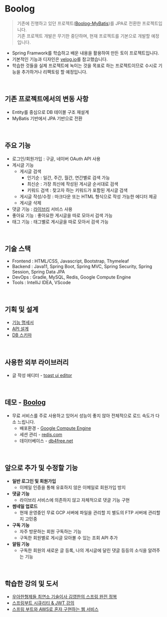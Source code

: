 # Boolog
>기존에 진행하고 있던 프로젝트([Boolog-MyBatis](https://github.com/Ji-Hwan-Jung/boolog-mybatis))를 JPA로 전환한 프로젝트입니다.<br>
기존 프로젝트 개발은 무기한 중단하며, 현재 프로젝트를 기본으로 개발할 예정입니다.

- Spring Framwork를 학습하고 배운 내용을 활용하여 만든 토이 프로젝트입니다.
- 기본적인 기능과 디자인은 [velog.io](https://velog.io/)를 참고했습니다.
- 학습한 것들을 실제 프로젝트에 녹이는 것을 목표로 하는 프로젝트이므로 수시로 기능을 추가하거나 리팩토링 할 예정입니다.
<br>
 
## 기존 프로젝트에서의 변동 사항
- Entity를 중심으로 DB 테이블 구조 재설계
- MyBatis 기반에서 JPA 기반으로 전환

<br>

## 주요 기능
- 로그인/회원가입 : 구글, 네이버 OAuth API 사용
- 게시글 기능
  - 게시글 검색
    - 인기순 : 일간, 주간, 월간, 연간별로 검색 가능
    - 최신순 : 가장 최신에 작성된 게시글 순서대로 검색
    - 키워드 검색 : 찾고자 하는 키워드가 포함된 게시글 검색
  - 게시글 작성/수정 : 마크다운 또는 HTML 형식으로 작성 가능한 에디터 제공
  - 게시글 삭제
- 댓글 기능 : [라이브리](https://www.livere.com/) 서비스 사용
- 좋아요 기능 : 좋아요한 게시글을 따로 모아서 검색 가능
- 태그 기능 : 태그별로 게시글을 따로 모아서 검색 가능
  
<br>

## 기술 스택
- Frontend : HTML/CSS, Javascript, Bootstrap, Thymeleaf
- Backend : Java11, Spring Boot, Spring MVC, Spring Security, Spring Session, Spring Data JPA
- DevOps : Gradle, MySQL, Redis, Google Compute Engine
- Tools : IntelliJ IDEA, VScode

<br>

## 기획 및 설계
- [기능 명세서](https://spiral-shad-619.notion.site/641b6f9b214f4c89ad7f0d53ff5470a4)
- [API 설계](https://spiral-shad-619.notion.site/API-4f26a39fce3349d7919e84e773bef83a)
- [DB 스키마](https://www.erdcloud.com/d/g7m9tyvTkhDAhJcwt)

<br>

## 사용한 외부 라이브러리
- 글 작성 에디터 - [toast ui editor](https://ui.toast.com/tui-editor)

<br>

## 데모 - [Boolog](http://www.boolog.kro.kr)
- 무료 서비스를 주로 사용하고 있어서 성능이 좋지 않아 전체적으로 로드 속도가 다소 느립니다.
  - 배포환경 - [Google Compute Engine](https://cloud.google.com/compute?hl=ko)
  - 세션 관리 - [redis.com](https://redis.com/)
  - 데이터베이스 - [db4free.net](https://www.db4free.net/)

<br>

## 앞으로 추가 및 수정할 기능
- **일반 로그인 및 회원가입**
  - 이메일 인증을 통해 유효하지 않은 이메일로 회원가입 방지<br>
- **댓글 기능**
  - 라이브리 서비스에 의존하지 않고 자체적으로 댓글 기능 구현
- **썸네일 업로드**
  - 현재 운영중인 무료 GCP 서버에 파일을 관리할 지 별도의 FTP 서버에 관리할 지 고민중<br>
- **구독 기능**
  - 자주 방문하는 회원 구독하는 기능
  - 구독한 회원별로 게시글 모아볼 수 있는 조회 API 추가<br>
- **알림 기능**
  - 구독한 회원의 새로운 글 등록, 나의 게시글에 달린 댓글 등등의 소식을 알려주는 기능

<br>

## 학습한 강의 및 도서
- [우아한형제들 최연소 기술이사 김영한의 스프링 완전 정복](https://www.inflearn.com/roadmaps/373)
- [스프링부트 시큐리티 & JWT 강의](https://www.inflearn.com/course/%EC%8A%A4%ED%94%84%EB%A7%81%EB%B6%80%ED%8A%B8-%EC%8B%9C%ED%81%90%EB%A6%AC%ED%8B%B0)
- [스프링 부트와 AWS로 혼자 구현하는 웹 서비스](http://www.yes24.com/Product/Goods/83849117)
